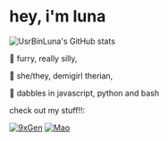 # hey, i'm luna
![UsrBinLuna's GitHub stats](https://github-readme-stats.vercel.app/api?username=usrbinluna&theme=omni&show_icons=true)

🦊 furry, really silly,

🌈 she/they, demigirl therian,

🐾 dabbles in javascript, python and bash

check out my stuff!!:

[![9xGen](https://github-readme-stats.vercel.app/api/pin/?username=usrbinluna&repo=9xGen&theme=omni)](https://github.com/UsrBinLuna/9xGen)
[![Mao](https://github-readme-stats.vercel.app/api/pin/?username=MaoZedong-Bot&repo=Mao&theme=omni)](https://github.com/MaoZedong-Bot/Mao)
